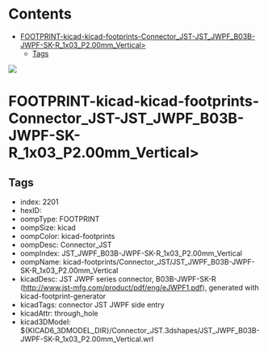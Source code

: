 



Contents
========

* [FOOTPRINT-kicad-kicad-footprints-Connector_JST-JST_JWPF_B03B-JWPF-SK-R_1x03_P2.00mm_Vertical>](#footprint-kicad-kicad-footprints-connector_jst-jst_jwpf_b03b-jwpf-sk-r_1x03_p200mm_vertical)
	* [Tags](#tags)
  
![][im]
# FOOTPRINT-kicad-kicad-footprints-Connector_JST-JST_JWPF_B03B-JWPF-SK-R_1x03_P2.00mm_Vertical>

## Tags

- index: 2201
- hexID: 
- oompType: FOOTPRINT
- oompSize: kicad
- oompColor: kicad-footprints
- oompDesc: Connector_JST
- oompIndex: JST_JWPF_B03B-JWPF-SK-R_1x03_P2.00mm_Vertical
- oompName: kicad-footprints/Connector_JST/JST_JWPF_B03B-JWPF-SK-R_1x03_P2.00mm_Vertical
- kicadDesc: JST JWPF series connector, B03B-JWPF-SK-R (http://www.jst-mfg.com/product/pdf/eng/eJWPF1.pdf), generated with kicad-footprint-generator
- kicadTags: connector JST JWPF side entry
- kicadAttr: through_hole
- kicad3DModel: ${KICAD6_3DMODEL_DIR}/Connector_JST.3dshapes/JST_JWPF_B03B-JWPF-SK-R_1x03_P2.00mm_Vertical.wrl



[im]: image.png
